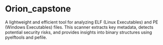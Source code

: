 # Orion_capstone
A lightweight and efficient tool for analyzing ELF (Linux Executables) and PE (Windows Executables) files. This scanner extracts key metadata, detects potential security risks, and provides insights into binary structures using pyelftools and pefile.  
